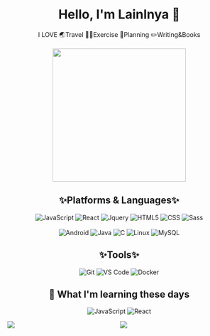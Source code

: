 <div align="center">
  
# Hello, I'm Lainlnya 📸 
  I LOVE 🌏Travel 🏋️‍♀️Exercise 📝Planning ✏️Writing&Books \
  \
 <img src="https://user-images.githubusercontent.com/93235981/222385945-33b99cad-7d01-4a00-b65c-23761ce859e7.jpeg" width="300" height="300"/>


## ✨Platforms & Languages✨
  ![JavaScript](https://img.shields.io/badge/Javascript-F7DF1F?style=flat-square&logo=Javascript&logoColor=black)
  ![React](https://img.shields.io/badge/React-60DAFB?style=flat-square&logo=React&logoColor=white)
  ![Jquery](https://img.shields.io/badge/jquery-1166A9?style=flat-square&logo=jquery)
  ![HTML5](https://img.shields.io/badge/HTML5-E34F26?style=flat-square&logo=HTML5&logoColor=white)
  ![CSS](https://img.shields.io/badge/CSS3-CC6699?style=flat-square&logo=CSS3)
  ![Sass](https://img.shields.io/badge/Sass-CC6699?style=flat-square&logo=Sass&logoColor=white) \
  \
  ![Android](https://img.shields.io/badge/Android-3CDC84?style=flat-square&logo=android&logoColor=white)
  ![Java](https://img.shields.io/badge/Java-orange?style=flat-square&logo=OpenJDK&logoColor=white)
  ![C](https://img.shields.io/badge/C-A7B9CC?style=flat-square&logo=C&logoColor=black)
  ![Linux](https://img.shields.io/badge/Linux-FCC624?style=flat-square&logo=linux&logoColor=black)
  ![MySQL](https://img.shields.io/badge/-MySQL-26445B?style=flat-square&logo=mysql&logoColor=white)
  
## ✨Tools✨
  ![Git](https://img.shields.io/badge/Git-F05032?style=flat-square&logo=git&logoColor=white)
  ![VS Code](https://img.shields.io/badge/-VS%20Code-007ACC?style=flat-square&logo=visual-studio-code)
  ![Docker](https://img.shields.io/badge/-Docker-007ACC?style=flat-square&logo=docker&logoColor=white)

## 📖 What I'm learning these days
  ![JavaScript](https://img.shields.io/badge/Javascript-F7DF1F?style=flat-square&logo=Javascript&logoColor=black)
  ![React](https://img.shields.io/badge/React-60DAFB?style=flat-square&logo=React&logoColor=white)
  
  <img align="left" src="https://github-readme-stats.vercel.app/api?username=Lainlnya&show_icons=true&count_private=true&theme=aura_dark" />
  <img src="https://github-readme-stats.vercel.app/api/top-langs/?username=Lainlnya&layout=compact&count_private=true&theme=aura_dark" />
  
</div>
